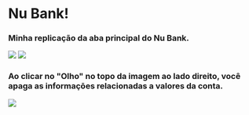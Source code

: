 # Nu Bank!

### Minha replicação da aba principal do Nu Bank.

<div >
 <img src="https://media.discordapp.net/attachments/692860921080578152/940278386645946378/Simulator_Screen_Shot_-_iPhone_13_-_2022-02-07_at_13.08.47.png?width=400&height=900">
 <img src="https://media.discordapp.net/attachments/692860921080578152/940278387392512010/Simulator_Screen_Shot_-_iPhone_13_-_2022-02-07_at_13.08.59.png?width=400&height=900">
</div>

### Ao clicar no "Olho" no topo da imagem ao lado direito, você apaga as informaçōes relacionadas a valores da conta.

<div >
 <img src="https://cdn.discordapp.com/attachments/692860921080578152/940278386956316732/Simulator_Screen_Shot_-_iPhone_13_-_2022-02-07_at_13.08.52.png?width=400&height=900">
</div>
